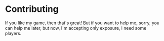 # Contributing #
If you like my game, then that's great! But if you want to help me, sorry, you can help me later, but now, I'm accepting only exposure, I need some players.
